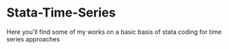 # Stata-Time-Series
Here you'll find some of my works on a basic basis of stata coding for time series approaches
